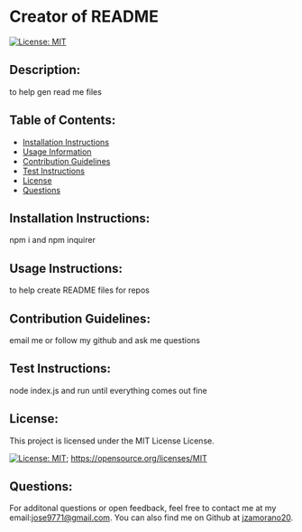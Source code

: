 # Creator of README
  
  [![License: MIT](https://img.shields.io/badge/License-MIT-yellow.svg)](https://opensource.org/licenses/MIT)
  
  ## Description:
  to help gen read me files
  
  ## Table of Contents:
  - [Installation Instructions](#Installation-Instructions)
  - [Usage Information](#Usage-Information)
  - [Contribution Guidelines](#Contribution-Guidelines)
  - [Test Instructions](#Test-Instructions)
  - [License](#License)
  - [Questions](#Questions)

  ## Installation Instructions:
  npm i and npm inquirer
  
  ## Usage Instructions:
  to help create README files for repos
  
  ## Contribution Guidelines:
  email me or follow my github and ask me questions
  
  ## Test Instructions:
  node index.js and run until everything comes out fine
  
  ## License:
  
  This project is licensed under the MIT License License.
  
  [![License: MIT](https://img.shields.io/badge/License-MIT-yellow.svg)](https://opensource.org/licenses/MIT);
  https://opensource.org/licenses/MIT
  
  ## Questions:
  For additonal questions or open feedback, feel free to contact me at my email:jose9771@gmail.com. 
  You can also find me on Github at [jzamorano20](https://github.com/undefined).